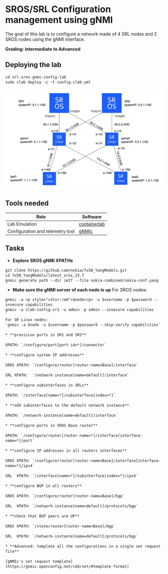 # SROS/SRL Configuration management using gNMI

The goal of this lab is to configure a network made of 4 SRL nodes and 2 SROS nodes using the gNMI interface.

**Grading: intermediate to Advanced**

## Deploying the lab

```shell
cd srl-sros-gnmi-config-lab
sudo clab deploy -c -t config.clab.yml
```

![topo](./topology.png)

## Tools needed  

| Role | Software |
| --- | --- |
| Lab Emulation | [containerlab](https://containerlab.dev/) |
| Configuration and telemetry tool | [gNMIc](https://gnmic.openconfig.net/) |

## Tasks

* **Explore SROS gNMI XPATHs**

```shell
git clone https://github.com/nokia/7x50_YangModels.git
cd 7x50_YangModels/latest_sros_23.7
gnmic generate path --dir ietf --file nokia-combined/nokia-conf.yang
```

* **Make sure the gNMI server of each node is up**
For SROS nodes:
```
gnmic -a <p style="color:red">$node</p> -u $username -p $password --insecure capabilities
gnmic -a clab-config-sr1 -u admin -p admin --insecure capabilities
`
For SR Linux nodes:
`gnmic -a $node -u $username -p $password --skip-verify capabilities`

* **provision ports in SR1 and SR2**

XPATH: `/configure/port[port-id=*]/connector`

* **configure system IP addresses**

SROS XPATH: `/configure/router[router-name=Base]/interface`

SRL XPATH:  `/network-instance[name=default]/interface`

* **configure subinterfaces in SRLs**

XPATH: `/interface[name=*]/subinterface[index=*]`

* **add subinterfaces to the default network instance**

XPATH: `/network-instance[name=default]/interface`

* **configure ports in SROS Base router**

XPATH: `/configure/router[router-name=*]/interface[interface-name=*]/port`

* **configure IP addresses in all routers interfaces**

SROS XPATH: `/configure/router[router-name=Base]/interface[interface-name=*]/ipv4`

SRL  XPATH: `/interface[name=*]/subinterface[index=*]/ipv4`

* **configure BGP in all routers**

SROS XPATH: `/configure/router[router-name=Base]/bgp`

SRL  XPATH: `/network-instance[name=default]/protocols/bgp`

* **check that BGP peers are UP**

SROS XPATH: `/state/router[router-name=Base]/bgp`

SRL  XPATH: `/network-instance[name=default]/protocols/bgp`

* **Advanced: template all the configurations in a single set request file**

[gNMIc's set request template](https://gnmic.openconfig.net/cmd/set/#template-format)
